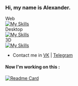 ### Hi, my name is Alexander.

Web<br>
[![My Skills](https://skillicons.dev/icons?i=html,css,js,figma,vue&perline=6)](https://skillicons.dev) <br>
Desktop<br>
[![My Skills](https://skillicons.dev/icons?i=cs,unity,visualstudio,vscode,&perline=6)](https://skillicons.dev) <br>
3D<br>
[![My Skills](https://skillicons.dev/icons?i=blender&perline=6)](https://skillicons.dev)

- Contact me in [VK](https://vk.com/alexklush "My VK") | [Telegram](https://t.me/AlexKlush "My TG")
 

#### Now I'm working on this : 

[![Readme Card](https://github-readme-stats.vercel.app/api/pin/?username=extremecodetv&repo=extremecodeos&title_color=fff&icon_color=f9f9f9&text_color=9f9f9f&bg_color=151515)](https://github.com/extremecodetv/ExtremeCodeOS)                  
